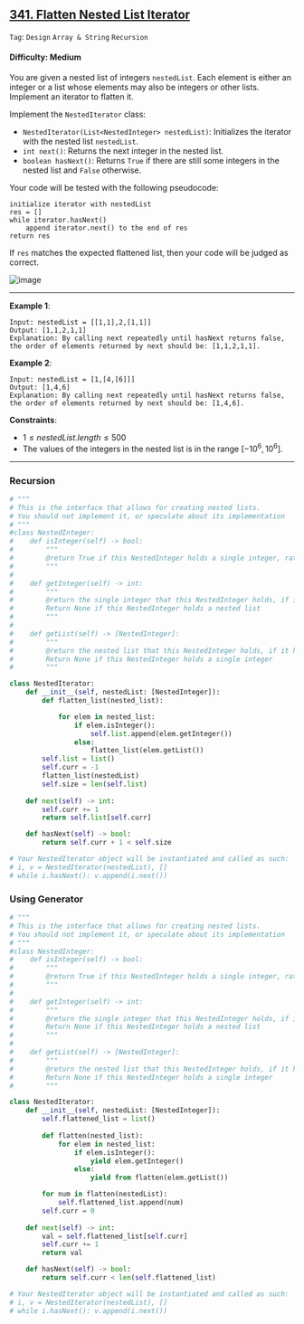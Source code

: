 ## [341. Flatten Nested List Iterator](https://leetcode.com/problems/flatten-nested-list-iterator)

```Tag```: ```Design``` ```Array & String``` ```Recursion```

#### Difficulty: Medium

You are given a nested list of integers ```nestedList```. Each element is either an integer or a list whose elements may also be integers or other lists. Implement an iterator to flatten it.

Implement the ```NestedIterator``` class:

- ```NestedIterator(List<NestedInteger> nestedList)```: Initializes the iterator with the nested list ```nestedList```.
- ```int next()```: Returns the next integer in the nested list.
- ```boolean hasNext()```: Returns ```True``` if there are still some integers in the nested list and ```False``` otherwise.

Your code will be tested with the following pseudocode:

```
initialize iterator with nestedList
res = []
while iterator.hasNext()
    append iterator.next() to the end of res
return res
```

If ```res``` matches the expected flattened list, then your code will be judged as correct.

![image](https://github.com/quananhle/Python/assets/35042430/04580604-1aac-40ad-951d-28de1d2cf607)

---

__Example 1__:
```
Input: nestedList = [[1,1],2,[1,1]]
Output: [1,1,2,1,1]
Explanation: By calling next repeatedly until hasNext returns false, the order of elements returned by next should be: [1,1,2,1,1].
```

__Example 2__:
```
Input: nestedList = [1,[4,[6]]]
Output: [1,4,6]
Explanation: By calling next repeatedly until hasNext returns false, the order of elements returned by next should be: [1,4,6].
```

__Constraints__:

- $1 \le nestedList.length \le 500$
- The values of the integers in the nested list is in the range $[-10^6, 10^6]$.

---

### Recursion

```Python
# """
# This is the interface that allows for creating nested lists.
# You should not implement it, or speculate about its implementation
# """
#class NestedInteger:
#    def isInteger(self) -> bool:
#        """
#        @return True if this NestedInteger holds a single integer, rather than a nested list.
#        """
#
#    def getInteger(self) -> int:
#        """
#        @return the single integer that this NestedInteger holds, if it holds a single integer
#        Return None if this NestedInteger holds a nested list
#        """
#
#    def getList(self) -> [NestedInteger]:
#        """
#        @return the nested list that this NestedInteger holds, if it holds a nested list
#        Return None if this NestedInteger holds a single integer
#        """

class NestedIterator:
    def __init__(self, nestedList: [NestedInteger]):
        def flatten_list(nested_list):

            for elem in nested_list:
                if elem.isInteger():
                    self.list.append(elem.getInteger())
                else:
                    flatten_list(elem.getList())
        self.list = list()
        self.curr = -1
        flatten_list(nestedList)
        self.size = len(self.list)
    
    def next(self) -> int:
        self.curr += 1
        return self.list[self.curr]

    def hasNext(self) -> bool:
        return self.curr + 1 < self.size

# Your NestedIterator object will be instantiated and called as such:
# i, v = NestedIterator(nestedList), []
# while i.hasNext(): v.append(i.next())
```

### Using Generator

```Python
# """
# This is the interface that allows for creating nested lists.
# You should not implement it, or speculate about its implementation
# """
#class NestedInteger:
#    def isInteger(self) -> bool:
#        """
#        @return True if this NestedInteger holds a single integer, rather than a nested list.
#        """
#
#    def getInteger(self) -> int:
#        """
#        @return the single integer that this NestedInteger holds, if it holds a single integer
#        Return None if this NestedInteger holds a nested list
#        """
#
#    def getList(self) -> [NestedInteger]:
#        """
#        @return the nested list that this NestedInteger holds, if it holds a nested list
#        Return None if this NestedInteger holds a single integer
#        """

class NestedIterator:
    def __init__(self, nestedList: [NestedInteger]):
        self.flattened_list = list()
        
        def flatten(nested_list):
            for elem in nested_list:
                if elem.isInteger():
                    yield elem.getInteger()
                else:
                    yield from flatten(elem.getList())

        for num in flatten(nestedList):
            self.flattened_list.append(num)
        self.curr = 0
    
    def next(self) -> int:
        val = self.flattened_list[self.curr]
        self.curr += 1
        return val

    def hasNext(self) -> bool:
        return self.curr < len(self.flattened_list) 

# Your NestedIterator object will be instantiated and called as such:
# i, v = NestedIterator(nestedList), []
# while i.hasNext(): v.append(i.next())
```

